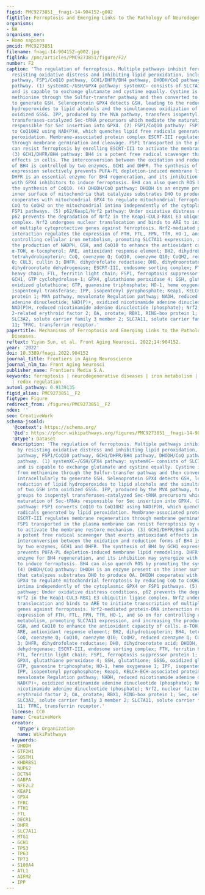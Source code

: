 ```yaml
---
figid: PMC9273851__fnagi-14-904152-g002
figtitle: Ferroptosis and Emerging Links to the Pathology of Neurodegenerative Diseases
organisms:
- NA
organisms_ner:
- Homo sapiens
pmcid: PMC9273851
filename: fnagi-14-904152-g002.jpg
figlink: /pmc/articles/PMC9273851/figure/F2/
number: F2
caption: 'The regulation of ferroptosis. Multiple pathways inhibit ferroptosis by
  resisting oxidative distress and inhibiting lipid peroxidation, including systemXC–/GSH/GPX4
  pathway, FSP1/CoQ10 pathway, GCH1/DHFR/BH4 pathway, DHODH/CoQ pathway, and p62/Keap1/Nrf2
  pathway. (1) systemXC–/GSH/GPX4 pathway: systemXC– consists of SLC7A11 and SLC3A2
  and is capable to exchange glutamate and cystine equally. Cystine is obtained from
  methionine through the Sulfur-transfer pathway and then converted to cysteine intracellularly
  to generate GSH. Selenoprotein GPX4 detects GSH, leading to the reduction of lipid
  hydroperoxides to lipid alcohols and the simultaneous oxidization of two GSH into
  oxidized GSSG. IPP, produced by the MVA pathway, transfers isopentyl groups to isopentyl
  transferases-catalyzed Sec-tRNA precursors which mediate the maturation of Sec-tRNAs
  responsible for Sec insertion into GPX4. (2) FSP1/CoQ10 pathway: FSP1 converts CoQ10
  to CoQ10H2 using NAD(P)H, which quenches lipid free radicals generated by lipid
  peroxidation. Membrane-associated protein complex ESCRT-III regulates membrane regeneration
  through membrane germination and cleavage. FSP1 transported in the plasma membrane
  can resist ferroptosis by enrolling ESCRT-III to activate the membrane restore mechanism.
  (3) GCH1/DHFR/BH4 pathway: BH4 is a potent free radical scavenger that exerts antioxidant
  effects in cells. The interconversion between the oxidation and reduction forms
  of BH4 is controlled by two enzymes, GCH1 and DHFR. The synthesis of BH4 by GCH1
  expression selectively prevents PUFA-PL depletion-induced membrane lipid remodeling.
  DHFR is an essential enzyme for BH4 regeneration, and its inhibition may synergize
  with GPX4 inhibitors to induce ferroptosis. BH4 can also quench ROS by promoting
  the synthesis of CoQ10. (4) DHODH/CoQ pathway: DHODH is an enzyme present on the
  inner surface of mitochondria that catalyzes substrates DHO to produce OA. DHODH
  cooperates with mitochondrial GPX4 to regulate mitochondrial ferroptosis by reducing
  CoQ to CoQH2 on the mitochondrial intima independently of the cytoplasmic GPX4 or
  FSP1 pathways. (5) p62/Keap1/Nrf2 pathway: Under oxidative distress conditions,
  p62 prevents the degradation of Nrf2 in the Keap1-CUL3-RBX1 E3 ubiquitin ligase
  complex. Nrf2 undergoes nuclear translocation and binds to ARE to initiate transcription
  of multiple cytoprotective genes against ferroptosis. Nrf2-mediated protein-DNA
  interaction regulates the expression of FTH, FTL, FPN, TfR, HO-1, and so on for
  controlling cellular iron metabolism, promoting SLC7A11 expression, and increasing
  the production of NADPH, GSH, and CoQ10 to enhance the antioxidant capacity of cells.
  α-TOH, α-tocopherol; ARE, antioxidant response element; BH2, dihydrobiopterin; BH4,
  tetrahydrobiopterin; CoQ, coenzyme Q; CoQ10, coenzyme Q10; CoQH2, reduced coenzyme
  Q; CUL3, cullin 3; DHFR, dihydrofolate reductase; DHO, dihydroorotate acid; DHODH,
  dihydroorotate dehydrogenase; ESCRT-III, endosome sorting complex; FTH, ferritin
  heavy chain; FTL, ferritin light chain; FSP1, ferroptosis suppressor protein 1;
  GCH1, GTP cyclohydrolase-1; GPX4, glutathione peroxidase 4; GSH, glutathione; GSSG,
  oxidized glutathione; GTP, guanosine triphosphate; HO-1, heme oxygenase 1; IPF,
  isopentenyl transferase; IPP, isopentenyl pyrophosphate; Keap1, KELCH-ECH-associated
  protein 1; MVA pathway, mevalonate Regulation pathway; NADH, reduced nicotinamide
  adenine dinucleotide; NAD(P)+, oxidized nicotinamide adenine dinucleotide (phosphate);
  NAD(P)H, reduced nicotinamide adenine dinucleotide (phosphate); Nrf2, nuclear factor
  2-related erythroid factor 2; OA, orotate; RBX1, RING-box protein 1; Sec, selenocysteine;
  SLC3A2, solute carrier family 3 member 2; SLC7A11, solute carrier family 7 member
  11; TFRC, transferrin receptor.'
papertitle: Mechanisms of Ferroptosis and Emerging Links to the Pathology of Neurodegenerative
  Diseases.
reftext: Yiyan Sun, et al. Front Aging Neurosci. 2022;14:904152.
year: '2022'
doi: 10.3389/fnagi.2022.904152
journal_title: Frontiers in Aging Neuroscience
journal_nlm_ta: Front Aging Neurosci
publisher_name: Frontiers Media S.A.
keywords: ferroptosis | neurodegenerative diseases | iron metabolism | oxidative stress
  | redox regulation
automl_pathway: 0.9139135
figid_alias: PMC9273851__F2
figtype: Figure
redirect_from: /figures/PMC9273851__F2
ndex: ''
seo: CreativeWork
schema-jsonld:
  '@context': https://schema.org/
  '@id': https://pfocr.wikipathways.org/figures/PMC9273851__fnagi-14-904152-g002.html
  '@type': Dataset
  description: 'The regulation of ferroptosis. Multiple pathways inhibit ferroptosis
    by resisting oxidative distress and inhibiting lipid peroxidation, including systemXC–/GSH/GPX4
    pathway, FSP1/CoQ10 pathway, GCH1/DHFR/BH4 pathway, DHODH/CoQ pathway, and p62/Keap1/Nrf2
    pathway. (1) systemXC–/GSH/GPX4 pathway: systemXC– consists of SLC7A11 and SLC3A2
    and is capable to exchange glutamate and cystine equally. Cystine is obtained
    from methionine through the Sulfur-transfer pathway and then converted to cysteine
    intracellularly to generate GSH. Selenoprotein GPX4 detects GSH, leading to the
    reduction of lipid hydroperoxides to lipid alcohols and the simultaneous oxidization
    of two GSH into oxidized GSSG. IPP, produced by the MVA pathway, transfers isopentyl
    groups to isopentyl transferases-catalyzed Sec-tRNA precursors which mediate the
    maturation of Sec-tRNAs responsible for Sec insertion into GPX4. (2) FSP1/CoQ10
    pathway: FSP1 converts CoQ10 to CoQ10H2 using NAD(P)H, which quenches lipid free
    radicals generated by lipid peroxidation. Membrane-associated protein complex
    ESCRT-III regulates membrane regeneration through membrane germination and cleavage.
    FSP1 transported in the plasma membrane can resist ferroptosis by enrolling ESCRT-III
    to activate the membrane restore mechanism. (3) GCH1/DHFR/BH4 pathway: BH4 is
    a potent free radical scavenger that exerts antioxidant effects in cells. The
    interconversion between the oxidation and reduction forms of BH4 is controlled
    by two enzymes, GCH1 and DHFR. The synthesis of BH4 by GCH1 expression selectively
    prevents PUFA-PL depletion-induced membrane lipid remodeling. DHFR is an essential
    enzyme for BH4 regeneration, and its inhibition may synergize with GPX4 inhibitors
    to induce ferroptosis. BH4 can also quench ROS by promoting the synthesis of CoQ10.
    (4) DHODH/CoQ pathway: DHODH is an enzyme present on the inner surface of mitochondria
    that catalyzes substrates DHO to produce OA. DHODH cooperates with mitochondrial
    GPX4 to regulate mitochondrial ferroptosis by reducing CoQ to CoQH2 on the mitochondrial
    intima independently of the cytoplasmic GPX4 or FSP1 pathways. (5) p62/Keap1/Nrf2
    pathway: Under oxidative distress conditions, p62 prevents the degradation of
    Nrf2 in the Keap1-CUL3-RBX1 E3 ubiquitin ligase complex. Nrf2 undergoes nuclear
    translocation and binds to ARE to initiate transcription of multiple cytoprotective
    genes against ferroptosis. Nrf2-mediated protein-DNA interaction regulates the
    expression of FTH, FTL, FPN, TfR, HO-1, and so on for controlling cellular iron
    metabolism, promoting SLC7A11 expression, and increasing the production of NADPH,
    GSH, and CoQ10 to enhance the antioxidant capacity of cells. α-TOH, α-tocopherol;
    ARE, antioxidant response element; BH2, dihydrobiopterin; BH4, tetrahydrobiopterin;
    CoQ, coenzyme Q; CoQ10, coenzyme Q10; CoQH2, reduced coenzyme Q; CUL3, cullin
    3; DHFR, dihydrofolate reductase; DHO, dihydroorotate acid; DHODH, dihydroorotate
    dehydrogenase; ESCRT-III, endosome sorting complex; FTH, ferritin heavy chain;
    FTL, ferritin light chain; FSP1, ferroptosis suppressor protein 1; GCH1, GTP cyclohydrolase-1;
    GPX4, glutathione peroxidase 4; GSH, glutathione; GSSG, oxidized glutathione;
    GTP, guanosine triphosphate; HO-1, heme oxygenase 1; IPF, isopentenyl transferase;
    IPP, isopentenyl pyrophosphate; Keap1, KELCH-ECH-associated protein 1; MVA pathway,
    mevalonate Regulation pathway; NADH, reduced nicotinamide adenine dinucleotide;
    NAD(P)+, oxidized nicotinamide adenine dinucleotide (phosphate); NAD(P)H, reduced
    nicotinamide adenine dinucleotide (phosphate); Nrf2, nuclear factor 2-related
    erythroid factor 2; OA, orotate; RBX1, RING-box protein 1; Sec, selenocysteine;
    SLC3A2, solute carrier family 3 member 2; SLC7A11, solute carrier family 7 member
    11; TFRC, transferrin receptor.'
  license: CC0
  name: CreativeWork
  creator:
    '@type': Organization
    name: WikiPathways
  keywords:
  - DHODH
  - GTF2H1
  - SQSTM1
  - KHDRBS1
  - NUP62
  - DCTN4
  - GABPA
  - NFE2L2
  - KEAP1
  - GPX4
  - TFRC
  - FTH1
  - FTL
  - DECR1
  - DHFR
  - SLC7A11
  - MTG1
  - GCH1
  - TP53
  - TP63
  - TP73
  - S100A4
  - ATL1
  - AIFM2
  - IPP
---
```

